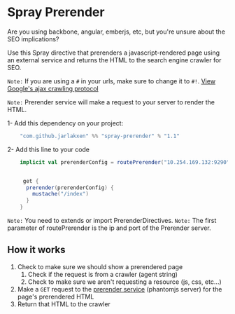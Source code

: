 Spray Prerender
===============

Are you using backbone, angular, emberjs, etc, but you're unsure about the SEO implications?

Use this Spray directive that prerenders a javascript-rendered page using an external service and returns the HTML to the search engine crawler for SEO.

`Note:` If you are using a `#` in your urls, make sure to change it to `#!`. [View Google's ajax crawling protocol](https://developers.google.com/webmasters/ajax-crawling/docs/getting-started)

`Note:` Prerender service will make a request to your server to render the HTML.

1- Add this dependency on your project:

```scala
    "com.github.jarlakxen" %% "spray-prerender" % "1.1"
```

2- Add this line to your code


```scala 
    implicit val prerenderConfig = routePrerender("10.254.169.132:9290", actorRefFactory)


     get {
      prerender(prerenderConfig) {
        mustache("/index")
      }
    }
```

`Note:` You need to extends or import PrerenderDirectives.
`Note:` The first parameter of routePrerender is the ip and port of the Prerender server.

## How it works
1. Check to make sure we should show a prerendered page
    1. Check if the request is from a crawler (agent string)
    2. Check to make sure we aren't requesting a resource (js, css, etc...)
2. Make a `GET` request to the [prerender service](https://github.com/prerender/prerender) (phantomjs server) for the page's prerendered HTML
3. Return that HTML to the crawler
